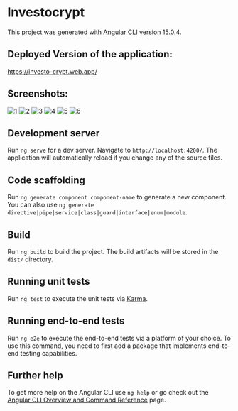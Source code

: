 # Investocrypt

This project was generated with [Angular CLI](https://github.com/angular/angular-cli) version 15.0.4.

## Deployed Version of the application:
https://investo-crypt.web.app/

## Screenshots:
![1](https://user-images.githubusercontent.com/72996825/215316019-e959ddca-20b7-43ca-b414-1ebe69250ade.png)
![2](https://user-images.githubusercontent.com/72996825/215316026-16e057f0-5410-4715-a456-7a1dcad565aa.png)
![3](https://user-images.githubusercontent.com/72996825/215316034-e2a7be0e-ec4e-48a1-ad96-a0a94efd47d3.png)
![4](https://user-images.githubusercontent.com/72996825/215316036-b2db7649-6b44-4ff8-b97e-fcc77510ae31.png)
![5](https://user-images.githubusercontent.com/72996825/215316042-71b1828d-892d-40bc-a434-79acbd85d791.png)
![6](https://user-images.githubusercontent.com/72996825/215316043-de3f86be-22ee-4b6a-b5a1-2be5016362f2.png)


## Development server

Run `ng serve` for a dev server. Navigate to `http://localhost:4200/`. The application will automatically reload if you change any of the source files.

## Code scaffolding

Run `ng generate component component-name` to generate a new component. You can also use `ng generate directive|pipe|service|class|guard|interface|enum|module`.

## Build

Run `ng build` to build the project. The build artifacts will be stored in the `dist/` directory.

## Running unit tests

Run `ng test` to execute the unit tests via [Karma](https://karma-runner.github.io).

## Running end-to-end tests

Run `ng e2e` to execute the end-to-end tests via a platform of your choice. To use this command, you need to first add a package that implements end-to-end testing capabilities.

## Further help

To get more help on the Angular CLI use `ng help` or go check out the [Angular CLI Overview and Command Reference](https://angular.io/cli) page.
